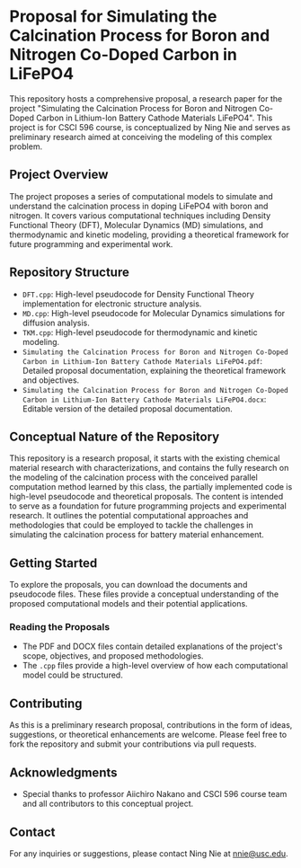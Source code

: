 # Proposal for Simulating the Calcination Process for Boron and Nitrogen Co-Doped Carbon in LiFePO4

This repository hosts a comprehensive proposal, a research paper for the project "Simulating the Calcination Process for Boron and Nitrogen Co-Doped Carbon in Lithium-Ion Battery Cathode Materials LiFePO4". This project is for CSCI 596 course, is conceptualized by Ning Nie and serves as preliminary research aimed at conceiving the modeling of this complex problem.

## Project Overview

The project proposes a series of computational models to simulate and understand the calcination process in doping LiFePO4 with boron and nitrogen. It covers various computational techniques including Density Functional Theory (DFT), Molecular Dynamics (MD) simulations, and thermodynamic and kinetic modeling, providing a theoretical framework for future programming and experimental work.

## Repository Structure

- `DFT.cpp`: High-level pseudocode for Density Functional Theory implementation for electronic structure analysis.
- `MD.cpp`: High-level pseudocode for Molecular Dynamics simulations for diffusion analysis.
- `TKM.cpp`: High-level pseudocode for thermodynamic and kinetic modeling.
- `Simulating the Calcination Process for Boron and Nitrogen Co-Doped Carbon in Lithium-Ion Battery Cathode Materials LiFePO4.pdf`: Detailed proposal documentation, explaining the theoretical framework and objectives.
- `Simulating the Calcination Process for Boron and Nitrogen Co-Doped Carbon in Lithium-Ion Battery Cathode Materials LiFePO4.docx`: Editable version of the detailed proposal documentation.

## Conceptual Nature of the Repository

This repository is a research proposal, it starts with the existing chemical material research with characterizations, and contains the fully research on the modeling of the calcination process with the conceived parallel computation method learned by this class, the partially implemented code is high-level pseudocode and theoretical proposals. The content is intended to serve as a foundation for future programming projects and experimental research. It outlines the potential computational approaches and methodologies that could be employed to tackle the challenges in simulating the calcination process for battery material enhancement.

## Getting Started

To explore the proposals, you can download the documents and pseudocode files. These files provide a conceptual understanding of the proposed computational models and their potential applications.

### Reading the Proposals

- The PDF and DOCX files contain detailed explanations of the project's scope, objectives, and proposed methodologies.
- The `.cpp` files provide a high-level overview of how each computational model could be structured.

## Contributing

As this is a preliminary research proposal, contributions in the form of ideas, suggestions, or theoretical enhancements are welcome. Please feel free to fork the repository and submit your contributions via pull requests.


## Acknowledgments

- Special thanks to professor Aiichiro Nakano and CSCI 596 course team and all contributors to this conceptual project.

## Contact

For any inquiries or suggestions, please contact Ning Nie at nnie@usc.edu.
